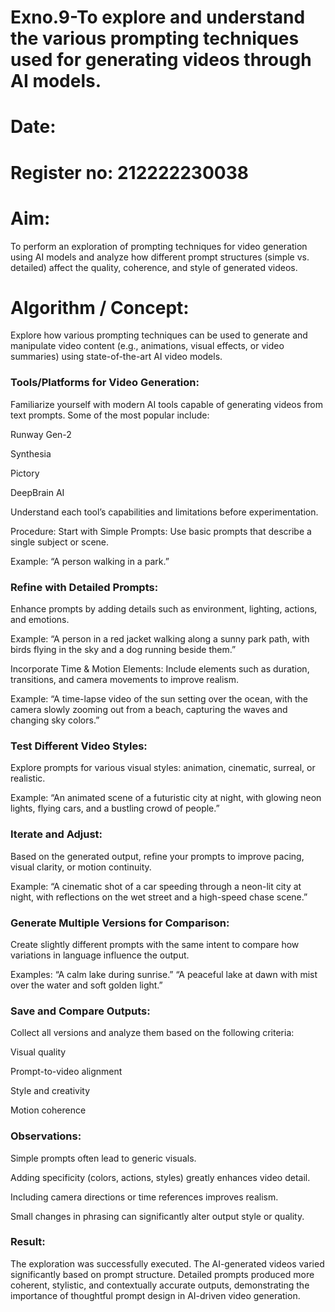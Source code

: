 # Exno.9-To explore and understand the various prompting techniques used for generating videos through AI models. 

# Date: 
# Register no: 212222230038

# Aim:
To perform an exploration of prompting techniques for video generation using AI models and analyze how different prompt structures (simple vs. detailed) affect the quality, coherence, and style of generated videos.

# Algorithm / Concept:
Explore how various prompting techniques can be used to generate and manipulate video content (e.g., animations, visual effects, or video summaries) using state-of-the-art AI video models.

### Tools/Platforms for Video Generation:
Familiarize yourself with modern AI tools capable of generating videos from text prompts. Some of the most popular include:

Runway Gen-2

Synthesia

Pictory

DeepBrain AI

Understand each tool’s capabilities and limitations before experimentation.

Procedure:
Start with Simple Prompts:
Use basic prompts that describe a single subject or scene.

Example:
“A person walking in a park.”

### Refine with Detailed Prompts:
Enhance prompts by adding details such as environment, lighting, actions, and emotions.

Example:
“A person in a red jacket walking along a sunny park path, with birds flying in the sky and a dog running beside them.”

Incorporate Time & Motion Elements:
Include elements such as duration, transitions, and camera movements to improve realism.

Example:
“A time-lapse video of the sun setting over the ocean, with the camera slowly zooming out from a beach, capturing the waves and changing sky colors.”

### Test Different Video Styles:
Explore prompts for various visual styles: animation, cinematic, surreal, or realistic.

Example:
“An animated scene of a futuristic city at night, with glowing neon lights, flying cars, and a bustling crowd of people.”

### Iterate and Adjust:
Based on the generated output, refine your prompts to improve pacing, visual clarity, or motion continuity.

Example:
“A cinematic shot of a car speeding through a neon-lit city at night, with reflections on the wet street and a high-speed chase scene.”

### Generate Multiple Versions for Comparison:
Create slightly different prompts with the same intent to compare how variations in language influence the output.

Examples:
“A calm lake during sunrise.”
“A peaceful lake at dawn with mist over the water and soft golden light.”

### Save and Compare Outputs:
Collect all versions and analyze them based on the following criteria:

Visual quality

Prompt-to-video alignment

Style and creativity

Motion coherence

### Observations:
Simple prompts often lead to generic visuals.

Adding specificity (colors, actions, styles) greatly enhances video detail.

Including camera directions or time references improves realism.

Small changes in phrasing can significantly alter output style or quality.

### Result:
The exploration was successfully executed. The AI-generated videos varied significantly based on prompt structure. Detailed prompts produced more coherent, stylistic, and contextually accurate outputs, demonstrating the importance of thoughtful prompt design in AI-driven video generation.
